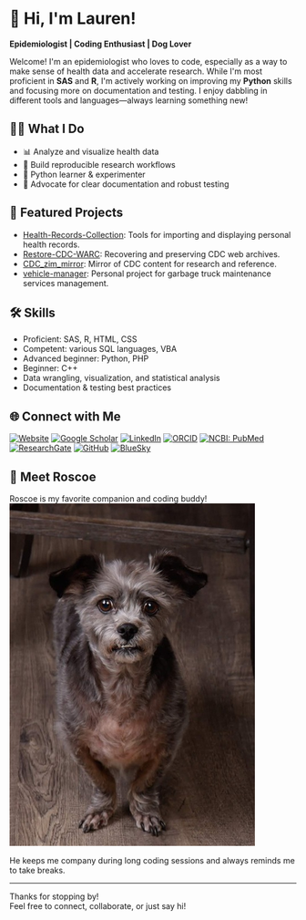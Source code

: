 # 👋 Hi, I'm Lauren!

**Epidemiologist | Coding Enthusiast | Dog Lover**

Welcome! I'm an epidemiologist who loves to code, especially as a way to make sense of health data and accelerate research. While I'm most proficient in **SAS** and **R**, I'm actively working on improving my **Python** skills and focusing more on documentation and testing. I enjoy dabbling in different tools and languages—always learning something new!

## 🧑‍🔬 What I Do

- 📊 Analyze and visualize health data
- 🧪 Build reproducible research workflows
- 🐍 Python learner & experimenter
- 📔 Advocate for clear documentation and robust testing

## 🚀 Featured Projects

- [Health-Records-Collection](https://github.com/lparlett/Health-Records-Collection): Tools for importing and displaying personal health records.
- [Restore-CDC-WARC](https://github.com/RestoredCDC/Restore-CDC-WARC): Recovering and preserving CDC web archives.
- [CDC_zim_mirror](https://github.com/RestoredCDC/CDC_zim_mirror): Mirror of CDC content for research and reference.
- [vehicle-manager](https://github.com/lparlett/vehicle-manager): Personal project for garbage truck maintenance services management.

## 🛠️ Skills

- Proficient: SAS, R, HTML, CSS
- Competent: various SQL languages, VBA
- Advanced beginner: Python, PHP
- Beginner: C++
- Data wrangling, visualization, and statistical analysis
- Documentation & testing best practices

## 🌐 Connect with Me

[![Website](https://img.shields.io/badge/My_Website-visit-0077b5?style=flat&logo=internet-archive)](https://www.laurenparlett.com)
[![Google Scholar](https://img.shields.io/badge/Google_Scholar-visit-4285F4?style=flat&logo=google-scholar)](https://scholar.google.com/citations?user=4FJCYS8AAAAJ&hl=en)
[![LinkedIn](https://img.shields.io/badge/LinkedIn-visit-0A66C2?style=flat&logo=linkedin)](https://www.linkedin.com/in/laurenparlett/)
[![ORCID](https://img.shields.io/badge/ORCID-visit-A6CE39?style=flat&logo=orcid)](https://orcid.org/0000-0003-1240-4566)
[![NCBI: PubMed](https://img.shields.io/badge/PubMed-visit-1A76D2?style=flat&logo=pubmed)](https://www.ncbi.nlm.nih.gov/myncbi/lauren.parlett.1/bibliography/public/)
[![ResearchGate](https://img.shields.io/badge/ResearchGate-visit-00CCBB?style=flat&logo=researchgate)](https://www.researchgate.net/profile/Lauren-Parlett)
[![GitHub](https://img.shields.io/badge/GitHub-visit-181717?style=flat&logo=github)](https://github.com/lparlett)
[![BlueSky](https://img.shields.io/badge/BlueSky-visit-0065FF?style=flat&logo=bluesky)](https://bsky.app/profile/laurenparlett.com)

## 🐾 Meet Roscoe

Roscoe is my favorite companion and coding buddy!  
![Roscoe the dog](Roscoe.jpg)

He keeps me company during long coding sessions and always reminds me to take breaks.

---

Thanks for stopping by!  
Feel free to connect, collaborate, or just say hi!
